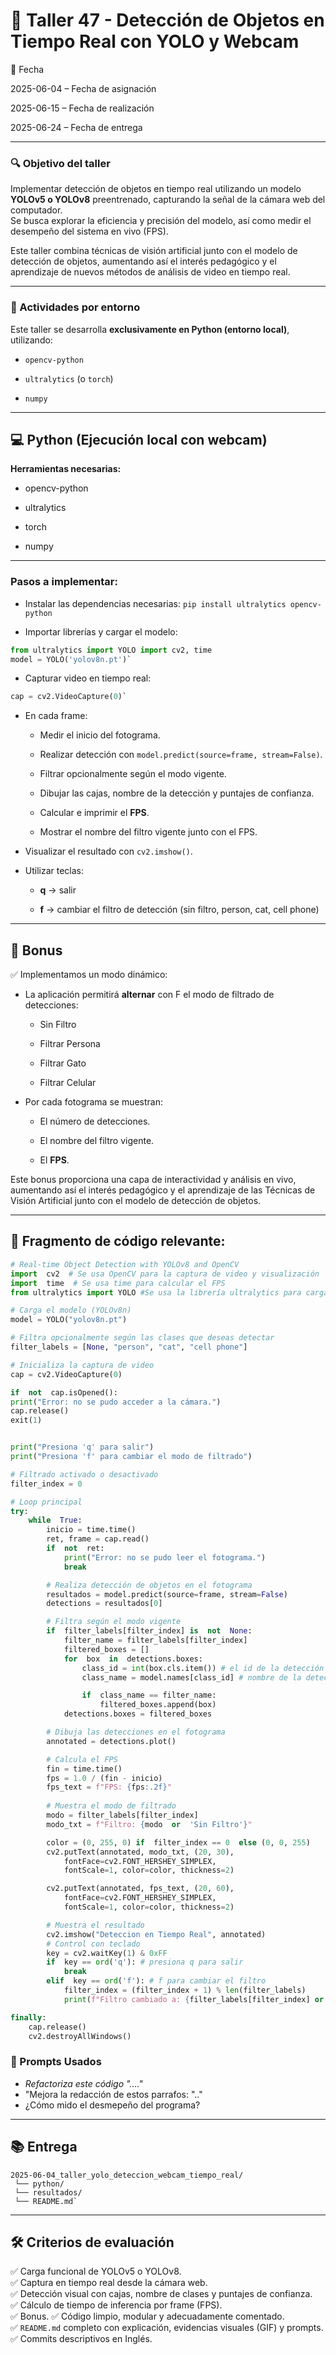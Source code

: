 # 🧪 Taller  47 - Detección de Objetos en Tiempo Real con YOLO y Webcam

📅 Fecha

2025-06-04 – Fecha de asignación

2025-06-15 – Fecha de realización

2025-06-24 – Fecha de entrega

----------

### 🔍 Objetivo del taller

Implementar detección de objetos en tiempo real utilizando un modelo **YOLOv5 o YOLOv8** preentrenado, capturando la señal de la cámara web del computador.  
Se busca explorar la eficiencia y precisión del modelo, así como medir el desempeño del sistema en vivo (FPS).

Este taller combina técnicas de visión artificial junto con el modelo de detección de objetos, aumentando así el interés pedagógico y el aprendizaje de nuevos métodos de análisis de video en tiempo real.

----------

### 🔹 Actividades por entorno

Este taller se desarrolla **exclusivamente en Python (entorno local)**, utilizando:

-   `opencv-python`
    
-   `ultralytics` (o `torch`)
    
-   `numpy`
    

----------

## 💻 Python (Ejecución local con webcam)

**Herramientas necesarias:**

-   opencv-python
    
-   ultralytics
    
-   torch
    
-   numpy
    

----------

### Pasos a implementar:
-   Instalar las dependencias necesarias:
`pip install ultralytics opencv-python` 

-   Importar librerías y cargar el modelo:

``` python
from ultralytics import YOLO import cv2, time
model = YOLO('yolov8n.pt')` 
```

-   Capturar video en tiempo real:
    
```python
cap = cv2.VideoCapture(0)` 
```
-   En cada frame:
    
    -   Medir el inicio del fotograma.
        
    -   Realizar detección con `model.predict(source=frame, stream=False)`.
        
    -   Filtrar opcionalmente según el modo vigente.
        
    -   Dibujar las cajas, nombre de la detección y puntajes de confianza.
        
    -   Calcular e imprimir el **FPS**.
        
    -   Mostrar el nombre del filtro vigente junto con el FPS.
        
-   Visualizar el resultado con `cv2.imshow()`.
    
-   Utilizar teclas:
    
    -   **q** → salir
        
    -   **f** → cambiar el filtro de detección (sin filtro, person, cat, cell phone)

----------
## 🌟 Bonus

✅ Implementamos un modo dinámico:

-   La aplicación permitirá **alternar** con F el modo de filtrado de detecciones:
    
    -   Sin Filtro
        
    -   Filtrar Persona
        
    -   Filtrar Gato
        
    -   Filtrar Celular
        
-   Por cada fotograma se muestran:
    
    -   El número de detecciones.
        
    -   El nombre del filtro vigente.
        
    -   El **FPS**.
        

Este bonus proporciona una capa de interactividad y análisis en vivo, aumentando así el interés pedagógico y el aprendizaje de las Técnicas de Visión Artificial junto con el modelo de detección de objetos.

----------

## 🔹 Fragmento de código relevante:

```python
# Real-time Object Detection with YOLOv8 and OpenCV
import  cv2  # Se usa OpenCV para la captura de video y visualización
import  time  # Se usa time para calcular el FPS
from ultralytics import YOLO #Se usa la librería ultralytics para cargar el modelo YOLOv8

# Carga el modelo (YOLOv8n)
model = YOLO("yolov8n.pt")

# Filtra opcionalmente según las clases que deseas detectar
filter_labels = [None, "person", "cat", "cell phone"]

# Inicializa la captura de video
cap = cv2.VideoCapture(0)

if  not  cap.isOpened():
print("Error: no se pudo acceder a la cámara.")
cap.release()
exit(1)


print("Presiona 'q' para salir")
print("Presiona 'f' para cambiar el modo de filtrado")

# Filtrado activado o desactivado
filter_index = 0

# Loop principal
try:
	while  True:
		inicio = time.time()
		ret, frame = cap.read()
		if  not  ret:
			print("Error: no se pudo leer el fotograma.")
			break

		# Realiza detección de objetos en el fotograma
		resultados = model.predict(source=frame, stream=False)
		detections = resultados[0]

		# Filtra según el modo vigente
		if  filter_labels[filter_index] is  not  None:
			filter_name = filter_labels[filter_index]
			filtered_boxes = []
			for  box  in  detections.boxes:
				class_id = int(box.cls.item()) # el id de la detección
				class_name = model.names[class_id] # nombre de la detección

				if  class_name == filter_name:
					filtered_boxes.append(box)
			detections.boxes = filtered_boxes

		# Dibuja las detecciones en el fotograma
		annotated = detections.plot()

		# Calcula el FPS
		fin = time.time()
		fps = 1.0 / (fin - inicio)
		fps_text = f"FPS: {fps:.2f}"
		
		# Muestra el modo de filtrado
		modo = filter_labels[filter_index]
		modo_txt = f"Filtro: {modo  or  'Sin Filtro'}"  

		color = (0, 255, 0) if  filter_index == 0  else (0, 0, 255)
		cv2.putText(annotated, modo_txt, (20, 30),
			fontFace=cv2.FONT_HERSHEY_SIMPLEX,
			fontScale=1, color=color, thickness=2)

		cv2.putText(annotated, fps_text, (20, 60),
			fontFace=cv2.FONT_HERSHEY_SIMPLEX,
			fontScale=1, color=color, thickness=2)

		# Muestra el resultado
		cv2.imshow("Deteccion en Tiempo Real", annotated)
		# Control con teclado
		key = cv2.waitKey(1) & 0xFF
		if  key == ord('q'): # presiona q para salir
			break
		elif  key == ord('f'): # f para cambiar el filtro
			filter_index = (filter_index + 1) % len(filter_labels)
			print(f"Filtro cambiado a: {filter_labels[filter_index] or  'Sin Filtro'}")

finally:
	cap.release()
	cv2.destroyAllWindows()
```

### 🧩 Prompts Usados

- _Refactoriza este código "...."_
-  "Mejora la redacción de estos parrafos: ".."
- ¿Cómo mido el desmepeño del programa?
 
----------

## 📚 Entrega
```
2025-06-04_taller_yolo_deteccion_webcam_tiempo_real/
 └── python/
 └── resultados/
 └── README.md` 
```
----------

## 🛠 Criterios de evaluación

✅ Carga funcional de YOLOv5 o YOLOv8.  
✅ Captura en tiempo real desde la cámara web.  
✅ Detección visual con cajas, nombre de clases y puntajes de confianza.  
✅ Cálculo de tiempo de inferencia por frame (FPS).  
✅ Bonus.
✅ Código limpio, modular y adecuadamente comentado.  
✅ `README.md` completo con explicación, evidencias visuales (GIF) y prompts.  
✅ Commits descriptivos en Inglés.

